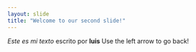 ```yaml
---
layout: slide
title: "Welcome to our second slide!"
---
```

*Este es mi texto* escrito por **luis**
Use the left arrow to go back!
